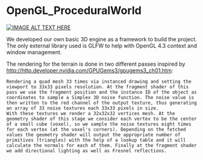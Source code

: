 # OpenGL_ProceduralWorld

[![IMAGE ALT TEXT HERE](http://img.youtube.com/vi/TuvSt2uzPX4/0.jpg)](http://www.youtube.com/watch?v=TuvSt2uzPX4)

We developed our own basic 3D engine as a framework to build the project. The only external library used is GLFW to help with OpenGL 4.3 context and window management.

The rendering for the terrain is done in two different passes inspired by http://http.developer.nvidia.com/GPUGems3/gpugems3_ch01.htm:

    Rendering a quad mesh 33 times via instanced drawing and setting the viewport to 33x33 pixels resolution. At the fragment shader of this pass we use the fragment position and the instance ID of the object as coordinates to sample a Simplex 3D noise function. The noise value is then written to the red channel of the output texture, thus generating an array of 33 noise textures each 33x33 pixels in size.
    With these textures we render a 32x32x32 vertices mesh. At the geometry shader of this stage we consider each vertex to be the center of a small cube (voxel), so we sample the noise textures eight times for each vertex (at the voxel's corners). Depending on the fetched values the geometry shader will output the appropriate number of primitives (triangles) with the help of a lookup table and it will calculate the normals for each of them. Finally at the fragment shader we add directional lighting as well as Fresnel reflections.